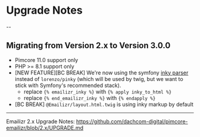 # Upgrade Notes
--

## Migrating from Version 2.x to Version 3.0.0
- Pimcore 11.0 support only
- PHP >= 8.1 support only
- [NEW FEATURE][BC BREAK] We're now using the symfony [inky parser](https://twig.symfony.com/doc/2.x/filters/inky_to_html.html) instead of `lorenzo/pinky` (which will be used by twig, but we want to stick with Symfony's recommended stack).
  - replace `{% emailizr_inky %}` with `{% apply inky_to_html %}`
  - replace `{% end_emailizr_inky %}` with `{% endapply %}`
- [BC BREAK] `@Emailizr/layout.html.twig` is using inky markup by default

***

Emailizr 2.x Upgrade Notes: https://github.com/dachcom-digital/pimcore-emailizr/blob/2.x/UPGRADE.md
